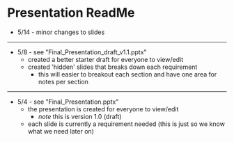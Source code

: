 # Presentation ReadMe

* 5/14 - minor changes to slides

---
* 5/8 - see "Final_Presentation_draft_v1.1.pptx"
     * created a better starter draft for everyone to view/edit
     * created 'hidden' slides that breaks down each requirement
       * this will easier to breakout each section and have one area for notes per section
 
 ---
 
 * 5/4 - see "Final_Presentation.pptx"
     * the presentation is created for everyone to view/edit
         * *note* this is version 1.0 (draft)
     * each slide is currently a requirement needed (this is just so we know what we need later on)


